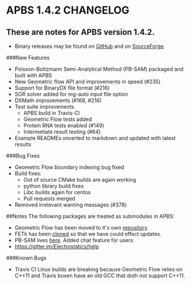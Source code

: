 APBS 1.4.2 CHANGELOG
====================

These are notes for APBS version 1.4.2.
---------------------------------------

* Binary releases may be found on
 [GitHub](https://github.com/Electrostatics/apbs-pdb2pqr/releases) and
 on [SourceForge](http://sourceforge.net/projects/apbs/files/apbs/).

###New Features
* Poisson-Boltzmann Semi-Analytical Method (PB-SAM) packaged and built with APBS
* New Geometric flow API and improvements in speed (#235)
* Support for BinaryDX file format (#216)
* SOR solver added for mg-auto input file option
* DXMath improvements (#168, #216)
* Test suite improvements
  * APBS build in Travis-CI
  * Geometric Flow tests added
  * Protein RNA tests enabled (#149)
  * Intermetiate result testing (#64)
* Example READMEs onverted to markdown and updated with latest results
  

###Bug Fixes
* Geometric Flow boundary indexing bug fixed
* Build fixes:
  * Out of source CMake builds are again working
  * python library build fixes
  * Libc builds again for centos
  * Pull requests merged
* Removed irrelevant warning messages (#378)

##Notes
The following packages are treated as submodules in APBS:
* Geometric Flow has been moved to it's own [repository](https://github.com/Electrostatics/geoflow_c).
* FETk has been [cloned](https://github.com/Electrostatics/FETK) so that we have could effect updates.
* PB-SAM lives [here](https://github.com/Electrostatics/PB-SAM).
Added chat feature for users:
* https://gitter.im/Electrostatics/help

###Known Bugs
* Travis CI Linux builds are breaking because Geometric Flow relies on C++11 and Travis boxen have an old GCC that doth not support C++11.
